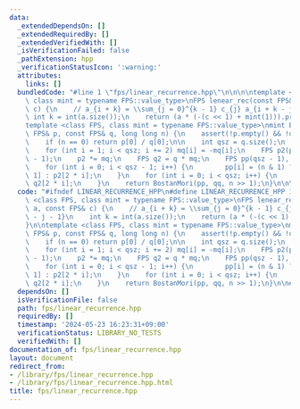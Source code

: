 ```yaml
---
data:
  _extendedDependsOn: []
  _extendedRequiredBy: []
  _extendedVerifiedWith: []
  _isVerificationFailed: false
  _pathExtension: hpp
  _verificationStatusIcon: ':warning:'
  attributes:
    links: []
  bundledCode: "#line 1 \"fps/linear_recurrence.hpp\"\n\n\n\ntemplate <class FPS,\
    \ class mint = typename FPS::value_type>\nFPS lenear_rec(const FPS& a, const FPS&\
    \ c) {\n    // a_{i + k} = \\sum_{j = 0}^{k - 1} c_{j} a_{i + k - j - 1}\n   \
    \ int k = int(a.size());\n    return (a * (-(c << 1) + mint(1))).pre(k);\n}\n\n\
    template <class FPS, class mint = typename FPS::value_type>\nmint BostanMori(const\
    \ FPS& p, const FPS& q, long long n) {\n    assert(!p.empty() && !q.empty());\n\
    \    if (n == 0) return p[0] / q[0];\n\n    int qsz = q.size();\n    FPS mq(q);\n\
    \    for (int i = 1; i < qsz; i += 2) mq[i] = -mq[i];\n    FPS p2(p);\n    p2.resize(qsz\
    \ - 1);\n    p2 *= mq;\n    FPS q2 = q * mq;\n    FPS pp(qsz - 1), qq(qsz);\n\
    \    for (int i = 0; i < qsz - 1; i++) {\n        pp[i] = (n & 1) ? p2[2 * i +\
    \ 1] : p2[2 * i];\n    }\n    for (int i = 0; i < qsz; i++) {\n        qq[i] =\
    \ q2[2 * i];\n    }\n    return BostanMori(pp, qq, n >> 1);\n}\n\n\n"
  code: "#ifndef LINEAR_RECURRENCE_HPP\n#define LINEAR_RECURRENCE_HPP 1\n\ntemplate\
    \ <class FPS, class mint = typename FPS::value_type>\nFPS lenear_rec(const FPS&\
    \ a, const FPS& c) {\n    // a_{i + k} = \\sum_{j = 0}^{k - 1} c_{j} a_{i + k\
    \ - j - 1}\n    int k = int(a.size());\n    return (a * (-(c << 1) + mint(1))).pre(k);\n\
    }\n\ntemplate <class FPS, class mint = typename FPS::value_type>\nmint BostanMori(const\
    \ FPS& p, const FPS& q, long long n) {\n    assert(!p.empty() && !q.empty());\n\
    \    if (n == 0) return p[0] / q[0];\n\n    int qsz = q.size();\n    FPS mq(q);\n\
    \    for (int i = 1; i < qsz; i += 2) mq[i] = -mq[i];\n    FPS p2(p);\n    p2.resize(qsz\
    \ - 1);\n    p2 *= mq;\n    FPS q2 = q * mq;\n    FPS pp(qsz - 1), qq(qsz);\n\
    \    for (int i = 0; i < qsz - 1; i++) {\n        pp[i] = (n & 1) ? p2[2 * i +\
    \ 1] : p2[2 * i];\n    }\n    for (int i = 0; i < qsz; i++) {\n        qq[i] =\
    \ q2[2 * i];\n    }\n    return BostanMori(pp, qq, n >> 1);\n}\n\n#endif // LINEAR_RECURRENCE_HPP\n"
  dependsOn: []
  isVerificationFile: false
  path: fps/linear_recurrence.hpp
  requiredBy: []
  timestamp: '2024-05-23 16:23:31+09:00'
  verificationStatus: LIBRARY_NO_TESTS
  verifiedWith: []
documentation_of: fps/linear_recurrence.hpp
layout: document
redirect_from:
- /library/fps/linear_recurrence.hpp
- /library/fps/linear_recurrence.hpp.html
title: fps/linear_recurrence.hpp
---
```

